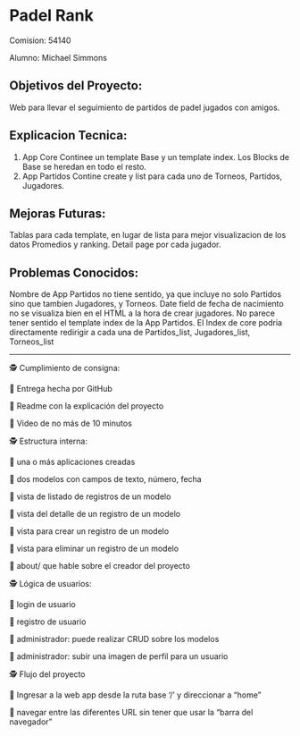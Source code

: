 # Padel Rank

Comision: 54140

Alumno: Michael Simmons

## Objetivos del Proyecto:
Web para llevar el seguimiento de partidos de padel jugados con amigos.

## Explicacion Tecnica:
1. App Core
Continee un template Base y un template index. Los Blocks de Base se heredan en todo el resto. 
2. App Partidos
Contine create y list para cada uno de Torneos, Partidos, Jugadores.

## Mejoras Futuras:
Tablas para cada template, en lugar de lista para mejor visualizacion de los datos
Promedios y ranking.
Detail page por cada jugador.

## Problemas Conocidos:
Nombre de App Partidos no tiene sentido, ya que incluye no solo Partidos sino que tambien Jugadores, y Torneos.
Date field de fecha de nacimiento no se visualiza bien en el HTML a la hora de crear jugadores.
No parece tener sentido el template index de la App Partidos. El Index de core podria directamente redirigir a cada una de Partidos_list, Jugadores_list, Torneos_list





-----------------------------

🕵️ Cumplimiento de consigna:

💫 Entrega hecha por GitHub

💫 Readme con la explicación del proyecto

💫 Video de no más de 10 minutos

🕵️ Estructura interna:

💫 una o más aplicaciones creadas

💫 dos modelos con campos de texto, número, fecha

💫 vista de listado de registros de un modelo

💫 vista del detalle de un registro de un modelo

💫 vista para crear un registro de un modelo

💫 vista para eliminar un registro de un modelo

💫 about/ que hable sobre el creador del proyecto

🕵️ Lógica de usuarios:

💫 login de usuario

💫 registro de usuario

💫 administrador: puede realizar CRUD sobre los modelos

💫 administrador: subir una imagen de perfil para un usuario

🕵️ Flujo del proyecto

💫 Ingresar a la web app desde la ruta base ‘/’ y direccionar a “home”

💫 navegar entre las diferentes URL sin tener que usar la “barra del navegador”